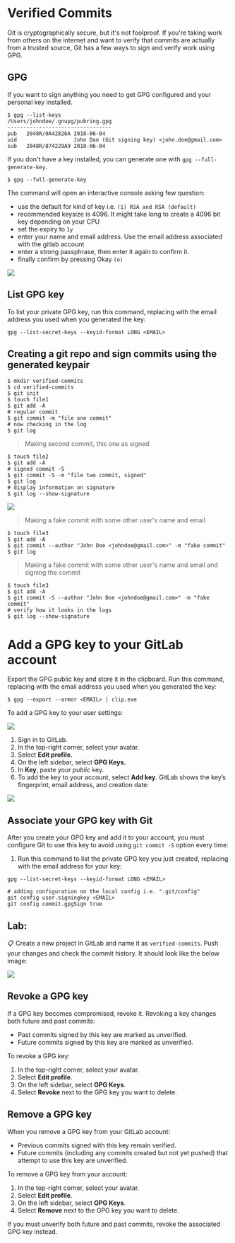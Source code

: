# Verified Commits

Git is cryptographically secure, but it's not foolproof. If you're taking work from others on the internet and want to verify that commits are actually from a trusted source, Git has a few ways to sign and verify work using GPG.

## GPG
If you want to sign anything you need to get GPG configured and your personal key installed.

```shell
$ gpg --list-keys
/Users/johndoe/.gnupg/pubring.gpg
---------------------------------
pub   2048R/0A42826A 2018-06-04
uid                  John Doe (Git signing key) <john.doe@gmail.com>
sub   2048R/874229A9 2018-06-04
```

If you don't have a key installed, you can generate one with `gpg --full-generate-key`.

```shell
$ gpg --full-generate-key
```
The command will open an interactive console asking few question:
- use the default for kind of key i.e. `(1) RSA and RSA (default)`
- recommended keysize is 4096. It might take long to create a 4096 bit key depending on your CPU
- set the expiry to `1y`
- enter your name and email address. Use the email address associated with the gitlab account
- enter a strong passphrase, then enter it again to confirm it.
- finally confirm by pressing Okay `(o)`

![](/imgs/gpg-generate.png)

## List GPG key
To list your private GPG key, run this command, replacing <EMAIL> with the email address you used when you generated the key:

```shell
gpg --list-secret-keys --keyid-format LONG <EMAIL>
```

## Creating a git repo and sign commits using the generated keypair

```shell
$ mkdir verified-commits
$ cd verified-commits
$ git init
$ touch file1
$ git add -A
# regular commit
$ git commit -m "file one commit"
# now checking in the log
$ git log
```

> Making second commit, this one as signed

```shell
$ touch file2
$ git add -A
# signed commit -S
$ git commit -S -m "file two commit, signed"
$ git log
# display information on signature
$ git log --show-signature
```

![](/imgs/git-log-show-signature.png)

> Making a fake commit with some other user's name and email

```shell
$ touch file3
$ git add -A
$ git commit --author "John Doe <johndoe@gmail.com>" -m "fake commit"
$ git log
```

> Making a fake commit with some other user's name and email and signing the commit

```shell
$ touch file3
$ git add -A
$ git commit -S --author "John Doe <johndoe@gmail.com>" -m "fake commit"
# verify how it looks in the logs
$ git log --show-signature
```

# Add a GPG key to your GitLab account

Export the GPG public key and store it in the clipboard. Run this command, replacing <EMAIL> with the email address you used when you generated the key:

```shell
$ gpg --export --armor <EMAIL> | clip.exe
```

To add a GPG key to your user settings:

![](/imgs/add-gpg-keys.png)

  1. Sign in to GitLab.
  2. In the top-right corner, select your avatar.
  3. Select **Edit profile.**
  4. On the left sidebar, select **GPG Keys.**
  5. In **Key**, paste your _public_ key.
  6. To add the key to your account, select **Add key**. GitLab shows the key’s fingerprint, email address, and creation date:

![](/imgs/added-gpg-key-to-profile.png)


## Associate your GPG key with Git 
After you create your GPG key and add it to your account, you must configure Git to use this key to avoid using `git commit -S` option every time:

1. Run this command to list the private GPG key you just created, replacing <EMAIL> with the email address for your key:

```shell
gpg --list-secret-keys --keyid-format LONG <EMAIL>
```

```shell
# adding configuration on the local config i.e. ".git/config"
git config user.signingkey <EMAIL>
git config commit.gpgSign true
```

## Lab:

📋 Create a new project in GitLab and name it as `verified-commits`. Push your changes and check the commit history. It should look like the below image:

![](/imgs/verified-commit-history.png)

## Revoke a GPG key

If a GPG key becomes compromised, revoke it. Revoking a key changes both future and past commits:

  - Past commits signed by this key are marked as unverified.
  - Future commits signed by this key are marked as unverified.

To revoke a GPG key:

  1. In the top-right corner, select your avatar.
  2. Select **Edit profile**.
  3. On the left sidebar, select **GPG Keys**.
  4. Select **Revoke** next to the GPG key you want to delete.

## Remove a GPG key

When you remove a GPG key from your GitLab account:

  - Previous commits signed with this key remain verified.
  - Future commits (including any commits created but not yet pushed) that attempt to use this key are unverified.

To remove a GPG key from your account:

  1. In the top-right corner, select your avatar.
  2. Select **Edit profile**.
  3. On the left sidebar, select **GPG Keys**.
  4. Select **Remove** next to the GPG key you want to delete.

If you must unverify both future and past commits, revoke the associated GPG key instead.
